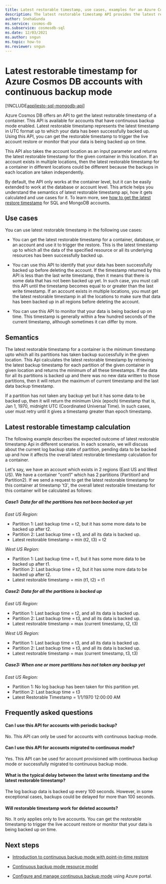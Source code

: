 ```yaml
---
title: Latest restorable timestamp, use cases, examples for an Azure Cosmos DB container
description: The latest restorable timestamp API provides the latest restorable timestamp for containers on accounts with continuous mode backup. Using this API, you can get the restorable timestamp to trigger live account restore or monitor the data that is being backed up.
author: SnehaGunda
ms.service: cosmos-db
ms.subservice: cosmosdb-sql
ms.date: 12/03/2021
ms.author: sngun
ms.topic: how-to
ms.reviewer: sngun
---
```


# Latest restorable timestamp for Azure Cosmos DB accounts with continuous backup mode
[!INCLUDE[appliesto-sql-mongodb-api](includes/appliesto-sql-mongodb-api.md)]

Azure Cosmos DB offers an API to get the latest restorable timestamp of a container. This API is available for accounts that have continuous backup mode enabled. Latest restorable timestamp represents the latest timestamp in UTC format up to which your data has been successfully backed up. Using this API, you can get the restorable timestamp to trigger the live account restore or monitor that your data is being backed up on time.

This API also takes the account location as an input parameter and returns the latest restorable timestamp for the given container in this location. If an account exists in multiple locations, then the latest restorable timestamp for a container in different locations could be different because the backups in each location are taken independently.

By default, the API only works at the container level, but it can be easily extended to work at the database or account level. This article helps you understand the semantics of latest restorable timestamp api, how it gets calculated and use cases for it. To learn more, see [how to get the latest restore timestamp](get-latest-restore-timestamp.md) for SQL and MongoDB accounts.

## Use cases

You can use latest restorable timestamp in the following use cases:

* You can get the latest restorable timestamp for a container, database, or an account and use it to trigger the restore. This is the latest timestamp up to which all the data of the specified resource or all its underlying resources has been successfully backed up.

* You can use this API to identify that your data has been successfully backed up before deleting the account. If the timestamp returned by this API is less than the last write timestamp, then it means that there is some data that has not been backed up yet. In such case, you must call this API until the timestamp becomes equal to or greater than the last write timestamp. If an account exists in multiple locations, you must get the latest restorable timestamp in all the locations to make sure that data has been backed up in all regions before deleting the account.

* You can use this API to monitor that your data is being backed up on time. This timestamp is generally within a few hundred seconds of the current timestamp, although sometimes it can differ by more.

## Semantics

The latest restorable timestamp for a container is the minimum timestamp upto which all its partitions has taken backup successfully in the given location. This Api calculates the latest restorable timestamp by retrieving the latest backup timestamp for each partition of the given container in given location and returns the minimum of all these timestamps. If the data for all its partitions is backed up and there was no new data written to those partitions, then it will return the maximum of current timestamp and the last data backup timestamp.

If a partition has not taken any backup yet but it has some data to be backed up, then it will return the minimum Unix (epoch) timestamp that is, Jan 1, 1970, midnight UTC (Coordinated Universal Time). In such cases, user must retry until it gives a timestamp greater than epoch timestamp.

## Latest restorable timestamp calculation

The following example describes the expected outcome of latest restorable timestamp Api in different scenarios. In each scenario, we will discuss about the current log backup state of partition, pending data to be backed up and how it affects the overall latest restorable timestamp calculation for a container.

Let's say, we have an account which exists in 2 regions (East US and West US). We have a container "cont1" which has 2 partitions (Partition1 and Partition2). If we send a request to get the latest restorable timestamp for this container at timestamp 't3', the overall latest restorable timestamp for this container will be calculated as follows:

##### Case1: Data for all the partitions has not been backed up yet

*East US Region:*

* Partition 1: Last backup time = t2, but it has some more data to be backed up after t2.
* Partition 2: Last backup time = t3, and all its data is backed up.
* Latest restorable timestamp = min (t2, t3) = t2

*West US Region:*

* Partition 1: Last backup time = t1, but it has some more data to be backed up after t1.
* Partition 2: Last backup time = t2, but it has some more data to be backed up after t2.
* Latest restorable timestamp = min (t1, t2) = t1

##### Case2: Data for all the partitions is backed up

*East US Region:*

* Partition 1: Last backup time = t2, and all its data is backed up.
* Partition 2: Last backup time = t3, and all its data is backed up.
* Latest restorable timestamp = max (current timestamp, t2, t3)

*West US Region:*

* Partition 1: Last backup time = t3, and all its data is backed up.
* Partition 2: Last backup time = t3, and all its data is backed up.
* Latest restorable timestamp = max (current timestamp, t3, t3)

##### Case3: When one or more partitions has not taken any backup yet

*East US Region:*

* Partition 1: No log backup has been taken for this partition yet.
* Partition 2: Last backup time = t3
* Latest Restorable Timestamp = 1/1/1970 12:00:00 AM

## Frequently asked questions

#### Can I use this API for accounts with periodic backup?
No. This API can only be used for accounts with continuous backup mode.

#### Can I use this API for accounts migrated to continuous mode?
Yes. This API can be used for account provisioned with continuous backup mode or successfully migrated to continuous backup mode.

#### What is the typical delay between the latest write timestamp and the latest restorable timestamp?
The log backup data is backed up every 100 seconds. However, in some exceptional cases, backups could be delayed for more than 100 seconds.

#### Will restorable timestamp work for deleted accounts?
No. It only applies only to live accounts. You can get the restorable timestamp to trigger the live account restore or monitor that your data is being backed up on time.

## Next steps

* [Introduction to continuous backup mode with point-in-time restore](continuous-backup-restore-introduction.md)

* [Continuous backup mode resource model](continuous-backup-restore-resource-model.md)

* [Configure and manage continuous backup mode](continuous-backup-restore-portal.md) using Azure portal.
